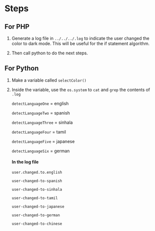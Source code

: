 # Steps

## For PHP

1. Generate a log file in `../../../.log` to indicate the user changed the color to dark mode. This will be useful for the if statement algorithm.

2. Then call python to do the next steps.

## For Python

1. Make a variable called `selectColor()`

2. Inside the variable, use the `os.system` to `cat` and `grep` the contents of `.log`
   
   `detectLanguageOne` = english
   
   `detectLanguageTwo`  = spanish
   
   `detectLanguageThree` = sinhala
   
   `detectLanguageFour` = tamil
   
   `detectLanguageFive` = japanese
   
   `detectLanguageSix` = german
   
   #### In the log file
   
   `user.changed.to.english`
   
   `user-changed-to-spanish`
   
   `user-changed-to-sinhala`
   
   `user-changed-to-tamil`
   
   `user-changed-to-japanese`
   
   `user-changed-to-german`
   
   `user-changed-to-chinese`
